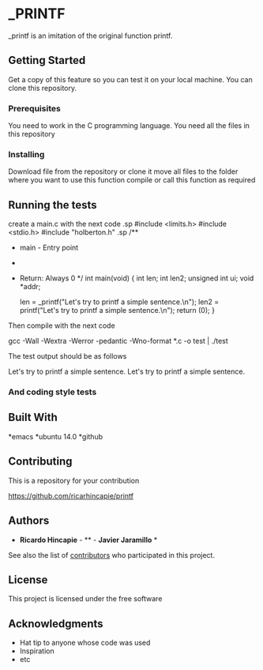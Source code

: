 # _PRINTF

_printf is an imitation of the original function printf. 

## Getting Started

Get a copy of this feature so you can test it on your local machine.
You can clone this repository.

### Prerequisites

You need to work in the C programming language.
You need all the files in this repository

### Installing

Download file from the repository or clone it
move all files to the folder where you want to use this function
compile or call this function as required

## Running the tests

create a main.c with the next code
.sp
#include <limits.h>
#include <stdio.h>
#include "holberton.h"
.sp
/**
 * main - Entry point
 *
 * Return: Always 0
 */
int main(void)
{
    int len;
    int len2;
    unsigned int ui;
    void *addr;

    len = _printf("Let's try to printf a simple sentence.\n");
    len2 = printf("Let's try to printf a simple sentence.\n");
    return (0);
}

Then compile with the next code

gcc -Wall -Wextra -Werror -pedantic -Wno-format *.c -o test | ./test

The test output should be as follows

Let's try to printf a simple sentence.
Let's try to printf a simple sentence.

### And coding style tests

## Built With

*emacs
*ubuntu 14.0
*github

## Contributing

This is a repository for your contribution

https://github.com/ricarhincapie/printf

## Authors

* **Ricardo Hincapie** - ** - **Javier Jaramillo** *

See also the list of [contributors](https://github.com/ricarhincapie/printf) who participated in this project.

## License

This project is licensed under the free software

## Acknowledgments

* Hat tip to anyone whose code was used
* Inspiration
* etc

